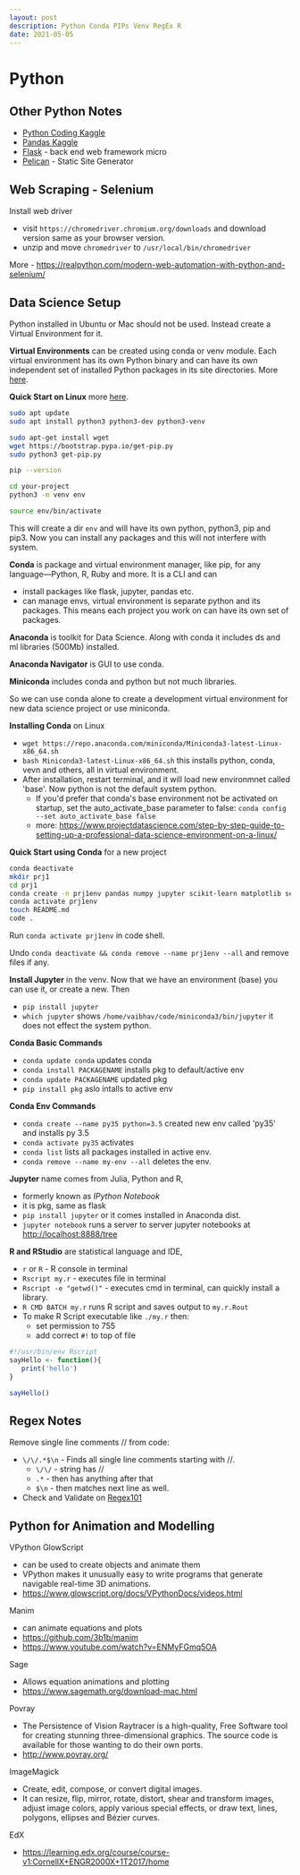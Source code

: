 ```yaml
---
layout: post
description: Python Conda PIPs Venv RegEx R
date: 2021-05-05
---
```


# Python

## Other Python Notes

- [Python Coding Kaggle](https://www.kaggle.com/iyadavvaibhav/python-notes)
- [Pandas Kaggle](https://www.kaggle.com/iyadavvaibhav/pandas-notes)
- [Flask](../flask-notes) - back end web framework micro
- [Pelican](../pelican-python-notes/) - Static Site Generator

## Web Scraping - Selenium

Install web driver

- visit `https://chromedriver.chromium.org/downloads` and download version same as your browser version.
- unzip and move `chromedriver` to `/usr/local/bin/chromedriver`

More - <https://realpython.com/modern-web-automation-with-python-and-selenium/>



## Data Science Setup

Python installed in Ubuntu or Mac should not be used. Instead create a Virtual Environment for it.

**Virtual Environments** can be created using conda or venv module. Each virtual environment has its own Python binary and can have its own independent set of installed Python packages in its site directories. More [here](https://docs.python.org/3/library/venv.html).

**Quick Start on Linux** more [here](https://cloud.google.com/python/docs/setup).

```sh
sudo apt update
sudo apt install python3 python3-dev python3-venv

sudo apt-get install wget
wget https://bootstrap.pypa.io/get-pip.py
sudo python3 get-pip.py

pip --version

cd your-project
python3 -m venv env

source env/bin/activate
```

This will create a dir `env` and will have its own python, python3, pip and pip3. Now you can install any packages and this will not interfere with system.



**Conda** is package and virtual environment manager, like pip, for any language—Python, R, Ruby and more. It is a CLI and can

- install packages like flask, jupyter, pandas etc.
- can manage envs, virtual environment is separate python and its packages. This means each project you work on can have its own set of packages.

**Anaconda** is toolkit for Data Science. Along with conda it includes ds and ml libraries (500Mb) installed.

**Anaconda Navigator** is GUI to use conda.

**Miniconda** includes conda and python but not much libraries.

So we can use conda alone to create a development virtual environment for new data science project or use miniconda.

**Installing Conda** on Linux

- `wget https://repo.anaconda.com/miniconda/Miniconda3-latest-Linux-x86_64.sh`
- `bash Miniconda3-latest-Linux-x86_64.sh` this installs python, conda, vevn and others, all in virtual environment.
- After installation, restart terminal, and it will load new environmnet called 'base'. Now python is not the default system python.
  - If you'd prefer that conda's base environment not be activated on startup, set the auto_activate_base parameter to false: `conda config --set auto_activate_base false`
  - more: <https://www.projectdatascience.com/step-by-step-guide-to-setting-up-a-professional-data-science-environment-on-a-linux/>

**Quick Start using Conda** for a new project

```sh
conda deactivate
mkdir prj1
cd prj1
conda create -n prj1env pandas numpy jupyter scikit-learn matplotlib seaborn
conda activate prj1env
touch README.md
code .
```

Run `conda activate prj1env` in code shell.

Undo `conda deactivate && conda remove --name prj1env --all` and remove files if any.

**Install Jupyter** in the venv. Now that we have an environment (base) you can use it, or create a new. Then

- `pip install jupyter`
- `which jupyter` shows `/home/vaibhav/code/miniconda3/bin/jupyter` it does not effect the system python.

**Conda Basic Commands**

- `conda update conda` updates conda
- `conda install PACKAGENAME` installs pkg to default/active env
- `conda update PACKAGENAME` updated pkg
- `pip install pkg` aslo intalls to active env

**Conda Env Commands**

- `conda create --name py35 python=3.5` created new env called 'py35' and installs py 3.5
- `conda activate py35` activates
- `conda list` lists all packages installed in active env.
- `conda remove --name my-env --all` deletes the env.

**Jupyter** name comes from Julia, Python and R,

- formerly known as *IPython Notebook*
- it is pkg, same as flask
- `pip install jupyter` or it comes installed in Anaconda dist.
- `jupyter notebook` runs a server to server jupyter notebooks at <http://localhost:8888/tree>

**R and RStudio** are statistical language and IDE,

- `r` or `R` - R console in terminal
- `Rscript my.r` - executes file in terminal
- `Rscript -e "getwd()"` - executes cmd in terminal, can quickly install a library.
- `R CMD BATCH my.r` runs R script and saves output to `my.r.Rout`
- To make R Script executable like `./my.r` then:
  - set permission to 755
  - add correct `#!` to top of file

```r
#!/usr/bin/env Rscript
sayHello <- function(){
   print('hello')
}

sayHello()
```

## Regex Notes

Remove single line comments // from code:

- `\/\/.*$\n` - Finds all single line comments starting with //.
  - `\/\/` - string has //
  - `.*` - then has anything after that
  - `$\n` - then matches next line as well.
- Check and Validate on [Regex101](https://regex101.com/)

## Python for Animation and Modelling

VPython GlowScript

- can be used to create objects and animate them
- VPython makes it unusually easy to write programs that generate navigable real-time 3D animations.
- <https://www.glowscript.org/docs/VPythonDocs/videos.html>


Manim

- can animate equations and plots
- <https://github.com/3b1b/manim>
- <https://www.youtube.com/watch?v=ENMyFGmq5OA>

Sage

- Allows equation animations and plotting
- <https://www.sagemath.org/download-mac.html>

Povray

- The Persistence of Vision Raytracer is a high-quality, Free Software tool for creating stunning three-dimensional graphics. The source code is available for those wanting to do their own ports.
- <http://www.povray.org/>

ImageMagick

- Create, edit, compose, or convert digital images.
- It can resize, flip, mirror, rotate, distort, shear and transform images, adjust image colors, apply various special effects, or draw text, lines, polygons, ellipses and Bézier curves.

EdX

- <https://learning.edx.org/course/course-v1:CornellX+ENGR2000X+1T2017/home>

